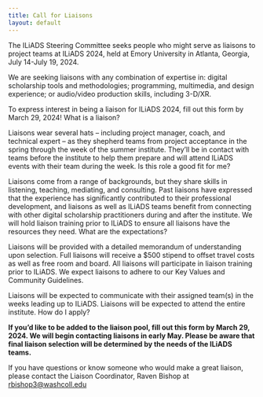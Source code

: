 ```yaml
---
title: Call for Liaisons
layout: default
---
```


The ILiADS Steering Committee seeks people who might serve as liaisons to project teams at ILiADS 2024, held at Emory University in Atlanta, Georgia, July 14-July 19, 2024.

We are seeking liaisons with any combination of expertise in: digital scholarship tools and methodologies; programming, multimedia, and design experience; or audio/video production skills, including 3-D/XR.

To express interest in being a liaison for ILiADS 2024, fill out this form by March 29, 2024!
What is a liaison? 

Liaisons wear several hats – including project manager, coach, and technical expert – as they shepherd teams from project acceptance in the spring through the week of the summer institute. They’ll be in contact with teams before the institute to help them prepare and will attend ILiADS events with their team during the week.
Is this role a good fit for me?

Liaisons come from a range of backgrounds, but they share skills in listening, teaching, mediating, and consulting. Past liaisons have expressed that the experience has significantly contributed to their professional development, and liaisons as well as ILiADS teams benefit from connecting with other digital scholarship practitioners during and after the institute. We will hold liaison training prior to ILiADS to ensure all liaisons have the resources they need.
What are the expectations? 

Liaisons will be provided with a detailed memorandum of understanding upon selection. Full liaisons will receive a $500 stipend to offset travel costs as well as free room and board. All liaisons will participate in liaison training prior to ILiADS. We expect liaisons to adhere to our Key Values and Community Guidelines.

Liaisons will be expected to communicate with their assigned team(s) in the weeks leading up to ILiADS. Liaisons will be expected to attend the entire institute.
How do I apply? 

**If you’d like to be added to the liaison pool, fill out this form by March 29, 2024. We will begin contacting liaisons in early May. Please be aware that final liaison selection will be determined by the needs of the ILiADS teams.**

If you have questions or know someone who would make a great liaison, please contact the Liaison Coordinator, Raven Bishop at rbishop3@washcoll.edu